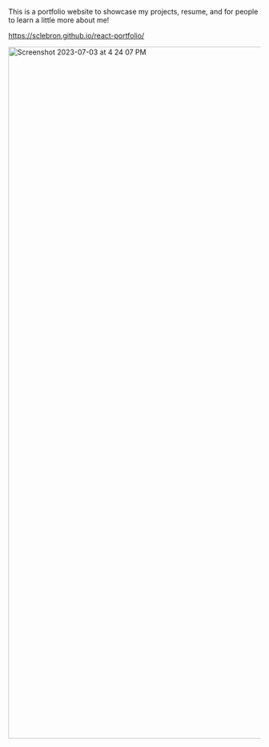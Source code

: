 This is a portfolio website to showcase my projects, resume, and for people to learn a little more about me!

https://sclebron.github.io/react-portfolio/

<img width="1381" alt="Screenshot 2023-07-03 at 4 24 07 PM" src="https://github.com/sclebron/react-portfolio/assets/109631700/108bf123-6d1f-454d-a108-6e7c6fc17148">


